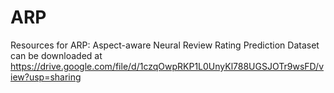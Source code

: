 # ARP
Resources for ARP: Aspect-aware Neural Review Rating Prediction
Dataset can be downloaded at https://drive.google.com/file/d/1czqOwpRKP1L0UnyKl788UGSJOTr9wsFD/view?usp=sharing
